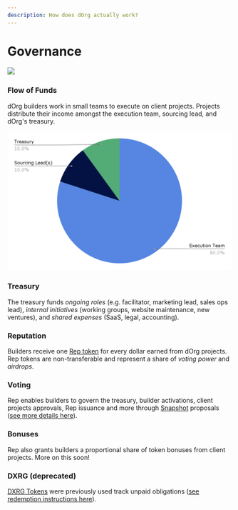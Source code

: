 ```yaml
---
description: How does dOrg actually work?
---
```


# Governance

![](https://media2.giphy.com/media/4TkuXuIzlJ4qspTAgD/giphy.gif?cid=ecf05e472zbh4aqsvqp5aw4h07tzknirwkzpkebw4m6fs6r1\&rid=giphy.gif\&ct=g)

### Flow of Funds

dOrg builders work in small teams to execute on client projects. Projects distribute their income amongst the execution team, sourcing lead, and dOrg's treasury.

![](../.gitbook/assets/unit-economics.png)

### Treasury

The treasury funds _ongoing roles_ (e.g. facilitator, marketing lead, sales ops lead), _internal initiatives_ (working groups, website maintenance, new ventures), and _shared expenses_ (SaaS, legal, accounting).

### Reputation

Builders receive one [Rep token](https://etherscan.io/token/0x62300cec5240e5b273781ad67ce735107f3dacd4#balances) for every dollar earned from dOrg projects. Rep tokens are non-transferable and represent a share of _voting power_ and _airdrops_.&#x20;

### Voting

Rep enables builders to govern the treasury, builder activations, client projects approvals, Rep issuance and more through [Snapshot](https://snapshot.org/#/dorg.eth) proposals ([see more details here](workflows/navigating.md#snapshot)).

### Bonuses

Rep also grants builders a proportional share of token bonuses from client projects. More on this soon!

### DXRG (deprecated)

[DXRG Tokens](https://blockscout.com/poa/xdai/tokens/0x76D37cbB1fD75912bfB0cE885c506C77955F5C05/token-transfers) were previously used track unpaid obligations ([see redemption instructions here](https://forum.dorg.tech/t/deprecating-dxrg-debt-tokens/209)).
